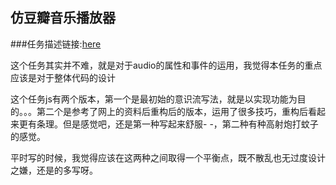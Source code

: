 ## 仿豆瓣音乐播放器 

###任务描述链接:[here](http://ife.baidu.com/course/detail/id/83)

这个任务其实并不难，就是对于audio的属性和事件的运用，我觉得本任务的重点应该是对于整体代码的设计

这个任务js有两个版本，第一个是最初始的意识流写法，就是以实现功能为目的。。。第二个是参考了网上的资料后重构后的版本，运用了很多技巧，重构后看起来更有条理。但是感觉吧，还是第一种写起来舒服- -，第二种有种高射炮打蚊子的感觉。

平时写的时候，我觉得应该在这两种之间取得一个平衡点，既不散乱也无过度设计之嫌，还是的多写呀。

